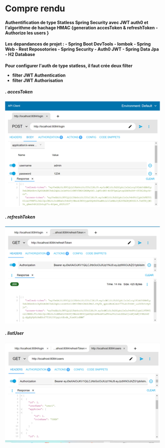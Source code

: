 <h1>Compre rendu</h1>

<h4>Authentification de type Statless Spring Security avec JWT auth0 et l'algorithme de hachage HMAC {generation accesToken & refreshToken - Authorize les users }</h4>

<h4>Les depandances de projet :
- Spring Boot DevTools
- lombok
- Spring Web
- Rest Reposotories
- Spring Security
- Auth0 JWT
- Spring Data Jpa
- H2 Database
<h4>

<h4>Pour configurer l'auth de type statless, il faut crée deux filter

- filter JWT Authentication
- filter JWT Authorisation</h4>

<h5>. accesToken</h5>
<img src="captures/img.png">
<h5>. refreshToken</h5>
<img src="captures/img_1.png">
<h5>. listUser</h5>
<img src="captures/img_2.png">